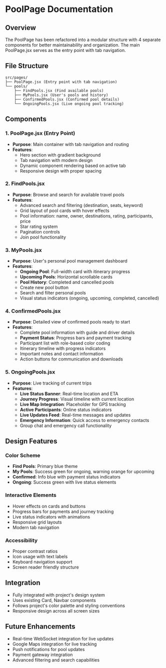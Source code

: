 # PoolPage Documentation

## Overview

The PoolPage has been refactored into a modular structure with 4 separate components for better maintainability and organization. The main PoolPage.jsx serves as the entry point with tab navigation.

## File Structure

```
src/pages/
├── PoolPage.jsx (Entry point with tab navigation)
└── pools/
    ├── FindPools.jsx (Find available pools)
    ├── MyPools.jsx (User's pools and history)
    ├── ConfirmedPools.jsx (Confirmed pool details)
    └── OngoingPools.jsx (Live ongoing pool tracking)
```

## Components

### 1. PoolPage.jsx (Entry Point)

- **Purpose**: Main container with tab navigation and routing
- **Features**:
  - Hero section with gradient background
  - Tab navigation with modern design
  - Dynamic component rendering based on active tab
  - Responsive design with proper spacing

### 2. FindPools.jsx

- **Purpose**: Browse and search for available travel pools
- **Features**:
  - Advanced search and filtering (destination, seats, keyword)
  - Grid layout of pool cards with hover effects
  - Pool information: name, owner, destinations, rating, participants, price
  - Star rating system
  - Pagination controls
  - Join pool functionality

### 3. MyPools.jsx

- **Purpose**: User's personal pool management dashboard
- **Features**:
  - **Ongoing Pool**: Full-width card with itinerary progress
  - **Upcoming Pools**: Horizontal scrollable cards
  - **Pool History**: Completed and cancelled pools
  - Create new pool button
  - Search and filter personal pools
  - Visual status indicators (ongoing, upcoming, completed, cancelled)

### 4. ConfirmedPools.jsx

- **Purpose**: Detailed view of confirmed pools ready to start
- **Features**:
  - Complete pool information with guide and driver details
  - **Payment Status**: Progress bars and payment tracking
  - Participant list with role-based color coding
  - Itinerary timeline with progress indicators
  - Important notes and contact information
  - Action buttons for communication and downloads

### 5. OngoingPools.jsx

- **Purpose**: Live tracking of current trips
- **Features**:
  - **Live Status Banner**: Real-time location and ETA
  - **Journey Progress**: Visual timeline with current location
  - **Live Map Integration**: Placeholder for GPS tracking
  - **Active Participants**: Online status indicators
  - **Live Updates Feed**: Real-time messages and updates
  - **Emergency Information**: Quick access to emergency contacts
  - Group chat and emergency call functionality

## Design Features

### Color Scheme

- **Find Pools**: Primary blue theme
- **My Pools**: Success green for ongoing, warning orange for upcoming
- **Confirmed**: Info blue with payment status indicators
- **Ongoing**: Success green with live status elements

### Interactive Elements

- Hover effects on cards and buttons
- Progress bars for payments and journey tracking
- Live status indicators with animations
- Responsive grid layouts
- Modern tab navigation

### Accessibility

- Proper contrast ratios
- Icon usage with text labels
- Keyboard navigation support
- Screen reader friendly structure

## Integration

- Fully integrated with project's design system
- Uses existing Card, Navbar components
- Follows project's color palette and styling conventions
- Responsive design across all screen sizes

## Future Enhancements

- Real-time WebSocket integration for live updates
- Google Maps integration for live tracking
- Push notifications for pool updates
- Payment gateway integration
- Advanced filtering and search capabilities
